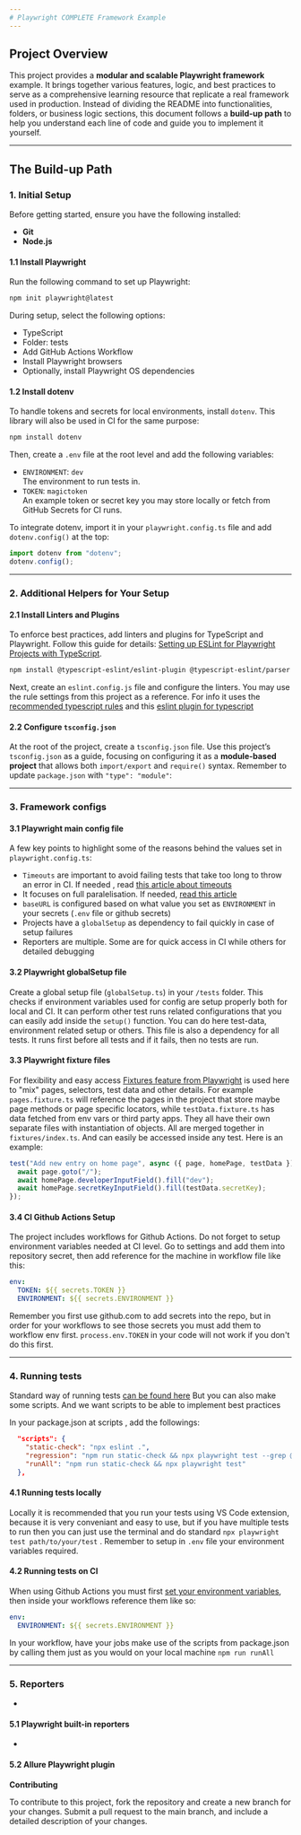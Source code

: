 ```yaml
---
# Playwright COMPLETE Framework Example
---
```


## Project Overview

This project provides a **modular and scalable Playwright framework** example. It brings together various features, logic, and best practices to serve as a comprehensive learning resource that replicate a real framework used in production. Instead of dividing the README into functionalities, folders, or business logic sections, this document follows a **build-up path** to help you understand each line of code and guide you to implement it yourself.

---

## The Build-up Path

### 1. Initial Setup

Before getting started, ensure you have the following installed:

- **Git**
- **Node.js**

#### 1.1 Install Playwright

Run the following command to set up Playwright:

```bash
npm init playwright@latest
```

During setup, select the following options:

- TypeScript
- Folder: tests
- Add GitHub Actions Workflow
- Install Playwright browsers
- Optionally, install Playwright OS dependencies

#### 1.2 Install dotenv

To handle tokens and secrets for local environments, install `dotenv`. This library will also be used in CI for the same purpose:

```bash
npm install dotenv
```

Then, create a `.env` file at the root level and add the following variables:

- `ENVIRONMENT`: `dev`  
  The environment to run tests in.
- `TOKEN`: `magictoken`  
  An example token or secret key you may store locally or fetch from GitHub Secrets for CI runs.

To integrate dotenv, import it in your `playwright.config.ts` file and add `dotenv.config()` at the top:

```typescript
import dotenv from "dotenv";
dotenv.config();
```

---

### 2. Additional Helpers for Your Setup

#### 2.1 Install Linters and Plugins

To enforce best practices, add linters and plugins for TypeScript and Playwright. Follow this guide for details: [Setting up ESLint for Playwright Projects with TypeScript](https://ceroshjacob.medium.com/setting-up-eslint-for-playwright-projects-with-typescript-12fab098bd94).

```bash
npm install @typescript-eslint/eslint-plugin @typescript-eslint/parser eslint-plugin-playwright --save-dev
```

Next, create an `eslint.config.js` file and configure the linters. You may use the rule settings from this project as a reference.
For info it uses the [recommended typescript rules](https://github.com/typescript-eslint/typescript-eslint/blob/main/packages/eslint-plugin/src/configs/recommended.ts) and this [eslint plugin for typescript](https://github.com/playwright-community/eslint-plugin-playwright)

#### 2.2 Configure `tsconfig.json`

At the root of the project, create a `tsconfig.json` file. Use this project’s `tsconfig.json` as a guide, focusing on configuring it as a **module-based project** that allows both `import/export` and `require()` syntax. Remember to update `package.json` with `"type": "module"`:

---

### 3. Framework configs

#### 3.1 Playwright main config file

A few key points to highlight some of the reasons behind the values set in `playwright.config.ts`:

- `Timeouts` are important to avoid failing tests that take too long to throw an error in CI. If needed , read [this article about timeouts](https://www.bondaracademy.com/blog/playwright-timeout-30000ms-exceeded)
- It focuses on full paralelisation. If needed, [read this article](https://blog.martioli.com/playwright-with-allure-reporter-published-on-aws-s3-bucket-full-parallelization/)
- `baseURL` is configured based on what value you set as `ENVIRONMENT` in your secrets (`.env` file or github secrets)
- Projects have a `globalSetup` as dependency to fail quickly in case of setup failures
- Reporters are multiple. Some are for quick access in CI while others for detailed debugging

#### 3.2 Playwright globalSetup file

Create a global setup file (`globalSetup.ts`) in your `/tests` folder. This checks if environment variables used for config are setup properly both for local and CI. It can perform other test runs related configurations that you can easily add inside the `setup()` function. You can do here test-data, environment related setup or others. This file is also a dependency for all tests. It runs first before all tests and if it fails, then no tests are run.

#### 3.3 Playwright fixture files

For flexibility and easy access [Fixtures feature from Playwright](https://playwright.dev/docs/test-fixtures) is used here to "mix" pages, selectors, test data and other details. For example `pages.fixture.ts` will reference the pages in the project that store maybe page methods or page specific locators, while `testData.fixture.ts` has data fetched from env vars or third party apps. They all have their own separate files with instantiation of objects. All are merged together in `fixtures/index.ts`. And can easily be accessed inside any test. Here is an example:

```typescript
test("Add new entry on home page", async ({ page, homePage, testData }) => {
  await page.goto("/");
  await homePage.developerInputField().fill("dev");
  await homePage.secretKeyInputField().fill(testData.secretKey);
});
```

#### 3.4 **CI** Github Actions Setup

The project includes workflows for Github Actions. Do not forget to setup environment variables needed at CI level.
Go to settings and add them into repository secret, then add reference for the machine in workflow file like this:

```yaml
env:
  TOKEN: ${{ secrets.TOKEN }}
  ENVIRONMENT: ${{ secrets.ENVIRONMENT }}
```

Remember you first use github.com to add secrets into the repo, but in order for your workflows to see those secrets you must add them to workflow env first.
`process.env.TOKEN` in your code will not work if you don't do this first.

---

### 4. Running tests

Standard way of running tests [can be found here](https://playwright.dev/docs/running-tests#running-tests)
But you can also make some scripts. And we want scripts to be able to implement best practices

In your package.json at scripts , add the followings:

```json
  "scripts": {
    "static-check": "npx eslint .",
    "regression": "npm run static-check && npx playwright test --grep @regression",
    "runAll": "npm run static-check && npx playwright test"
  },
```

#### 4.1 Running tests locally

Locally it is recommended that you run your tests using VS Code extension, because it is very conveniant and easy to use, but if you have multiple tests to run
then you can just use the terminal and do standard `npx playwright test path/to/your/test` . Remember to setup in `.env` file your environment variables required.

#### 4.2 Running tests on CI

When using Github Actions you must first [set your environment variables](https://docs.github.com/en/actions/security-for-github-actions/security-guides/using-secrets-in-github-actions#creating-secrets-for-a-repository), then inside your workflows reference them like so:

```yaml
env:
  ENVIRONMENT: ${{ secrets.ENVIRONMENT }}
```

In your workflow, have your jobs make use of the scripts from package.json by calling them just as you would on your local machine `npm run runAll`

---

### 5. Reporters

-

#### 5.1 Playwright built-in reporters

-

#### 5.2 Allure Playwright plugin

**Contributing**

To contribute to this project, fork the repository and create a new branch for your changes. Submit a pull request to the main branch, and include a detailed description of your changes.
